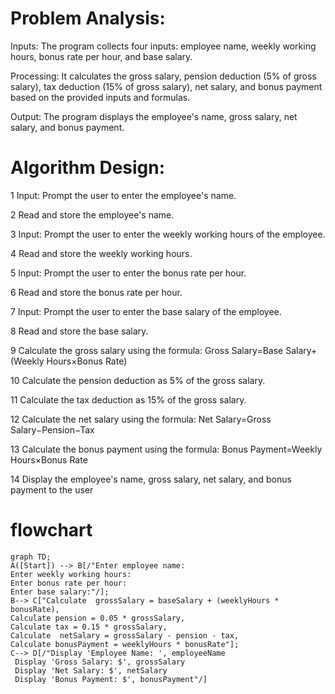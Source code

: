 # Problem Analysis:

Inputs: The program collects four inputs: employee name, weekly working hours, bonus rate per hour, and base salary.

Processing: It calculates the gross salary, pension deduction (5% of gross salary), tax deduction (15% of gross salary), net salary, and bonus payment based on the provided inputs and formulas.

Output: The program displays the employee's name, gross salary, net salary, and bonus payment.

# Algorithm Design:

1 Input: Prompt the user to enter the employee's name.

2 Read and store the employee's name.

3 Input: Prompt the user to enter the weekly working hours of the employee.

4 Read and store the weekly working hours.

5 Input: Prompt the user to enter the bonus rate per hour.

6 Read and store the bonus rate per hour.

7 Input: Prompt the user to enter the base salary of the employee.

8 Read and store the base salary.

9 Calculate the gross salary using the formula: Gross Salary=Base Salary+(Weekly Hours×Bonus Rate)

10 Calculate the pension deduction as 5% of the gross salary.

11 Calculate the tax deduction as 15% of the gross salary.

12 Calculate the net salary using the formula: Net Salary=Gross Salary−Pension−Tax

13 Calculate the bonus payment using the formula: Bonus Payment=Weekly Hours×Bonus Rate

14 Display the employee's name, gross salary, net salary, and bonus payment to the user

# flowchart
```meramid
graph TD;
A([Start]) --> B[/"Enter employee name:
Enter weekly working hours:
Enter bonus rate per hour:
Enter base salary:"/];
B--> C["Calculate  grossSalary = baseSalary + (weeklyHours * bonusRate),
Calculate pension = 0.05 * grossSalary,
Calculate tax = 0.15 * grossSalary,
Calculate  netSalary = grossSalary - pension - tax,
Calculate bonusPayment = weeklyHours * bonusRate"];
C--> D[/"Display 'Employee Name: ', employeeName
 Display 'Gross Salary: $', grossSalary
 Display 'Net Salary: $', netSalary
 Display 'Bonus Payment: $', bonusPayment"/]


